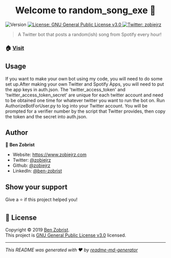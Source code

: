<h1 align="center">Welcome to random_song_exe 👋</h1>
<p>
  <img alt="Version" src="https://img.shields.io/badge/version-1.0-blue.svg?cacheSeconds=2592000" />
  <a href="https://github.com/zobiejrz/random_song_exe/blob/master/LICENSE" target="_blank">
    <img alt="License: GNU General Public License v3.0" src="https://img.shields.io/badge/License-GNU General Public License v3.0-yellow.svg" />
  </a>
  <a href="https://twitter.com/zobiejrz" target="_blank">
    <img alt="Twitter: zobiejrz" src="https://img.shields.io/twitter/follow/zobiejrz.svg?style=social" />
  </a>
</p>

> A Twitter bot that posts a random(ish) song from Spotify every hour!

### 🏠 [Visit](https://twitter.com/random_song_exe)

## Usage

If you want to make your own bot using my code, you will need to do some set up.After making your own Twitter and Spotify Apps, you will need to put the app keys in auth.json. The 'twitter_access_token' and 'twitter_access_token_secret' are unique for each twitter account and need to be obtained one time for whatever twitter you want to run the bot on. Run AuthorizeBotForUser.py to log into your Twitter account. You will be prompted for a verifier number by the script that Twitter provides, then copy the token and the secret into auth.json.

## Author

👤 **Ben Zobrist**

* Website: https://www.zobiejrz.com
* Twitter: [@zobiejrz](https://twitter.com/zobiejrz)
* Github: [@zobiejrz](https://github.com/zobiejrz)
* LinkedIn: [@ben-zobrist](https://linkedin.com/in/ben-zobrist)

## Show your support

Give a ⭐️ if this project helped you!

## 📝 License

Copyright © 2019 [Ben Zobrist](https://github.com/zobiejrz).<br />
This project is [GNU General Public License v3.0](https://github.com/zobiejrz/random_song_exe/blob/master/LICENSE) licensed.

***
_This README was generated with ❤️ by [readme-md-generator](https://github.com/kefranabg/readme-md-generator)_
